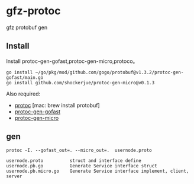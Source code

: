 # gfz-protoc
gfz protobuf gen


## Install
Install protoc-gen-gofast,protoc-gen-micro,protoco。

```
go install ~/go/pkg/mod/github.com/gogo/protobuf@v1.3.2/protoc-gen-gofast/main.go
go install github.com/shockerjue/protoc-gen-micro@v0.1.3
```

Also required:

- [protoc](https://github.com/google/protobuf) [mac: brew install protobuf]
- [protoc-gen-gofast](https://github.com/gogo/protobuf/tree/master/protoc-gen-gofast)
- [protoc-gen-micro](https://github.com/shockerjue/protoc-gen-micro)

## gen
```
protoc -I. --gofast_out=. --micro_out=.  usernode.proto
```

```
usernode.proto          struct and interface define
usernode.pb.go          Generate Service interface struct
usernode.pb.micro.go    Generate Service interface implement, client, server
```
